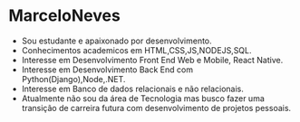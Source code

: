 # MarceloNeves
- Sou estudante e apaixonado por desenvolvimento.
- Conhecimentos academicos em HTML,CSS,JS,NODEJS,SQL.
- Interesse em Desenvolvimento Front End Web e Mobile, React Native.
- Interesse em Desenvolvimento Back End com Python(Django),Node,.NET.
- Interesse em Banco de dados relacionais e não relacionais.
- Atualmente não sou da área de Tecnologia mas busco fazer uma transição de carreira futura com desenvolvimento de projetos pessoais.

